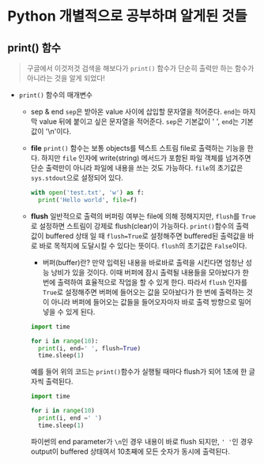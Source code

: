 # Python 개별적으로 공부하며 알게된 것들
## print() 함수
> 구글에서 이것저것 검색을 해보다가 `print()` 함수가 단순히 출력만 하는 함수가 아니라는 것을 알게 되었다!
- `print()` 함수의 매개변수
  - sep & end
    `sep`은 받아온 value 사이에 삽입할 문자열을 적어준다.
    `end`는 마지막 value 뒤에 붙이고 싶은 문자열을 적어준다.
    `sep`은 기본값이 ' ', `end`는 기본값이 '\n'이다.

  - **file**
    `print()` 함수는 보통 objects를 텍스트 스트림 file로 출력하는 기능을 한다.
    하지만 `file` 인자에 write(string) 메서드가 포함된 파일 객체를 넘겨주면 단순 출력만이 아니라 파일에 내용을 쓰는 것도 가능하다.
    `file`의 초기값은 `sys.stdout`으로 설정되어 있다.
    ```python
    with open('test.txt', 'w') as f:
      print('Hello world', file=f)
    ```
    
  - **flush**
    일반적으로 출력의 버퍼링 여부는 file에 의해 정해지지만, `flush`를 `True`로 설정하면 스트림이 강제로 flush(clear)이 가능하다.
    `print()`함수의 출력 값이 buffered 상태 일 때 `flush=True`로 설정해주면 buffered된 출력값을 바로 바로 목적지에 도달시킬 수 있다는 뜻이다.
    `flush`의 초기값은 `False`이다.
    - 버퍼(buffer)란?
      만약 입력된 내용을 바로바로 출력을 시킨다면 엄청난 성능 낭비가 있을 것이다. 이때 버퍼에 잠시 출력될 내용들을 모아놨다가 한 번에 출력하여 효율적으로 작업을 할 수 있게 한다.
      따라서 `flush` 인자를 `True`로 설정해주면 버퍼에 들어오는 값을 모아놨다가 한 번에 출력하는 것이 아니라 버퍼에 들어오는 값들을 들어오자마자 바로 출력 방향으로 밀어 넣을 수 있게 된다.
    ```python
    import time
    
    for i in range(10):
      print(i, end=' ', flush=True)
      time.sleep(1)
    ```
    예를 들어 위의 코드는 `print()`함수가 실행될 때마다 flush가 되어 1초에 한 글자씩 출력된다.

    ```python
    import time

    for i in range(10)
      print(i, end =' ')
      time.sleep(1)
    ```
    파이썬의 end parameter가 `\n`인 경우 내용이 바로 flush 되지만, `' '`인 경우 output이 buffered 상태여서 10초째에 모든 숫자가 동시에 출력된다.
